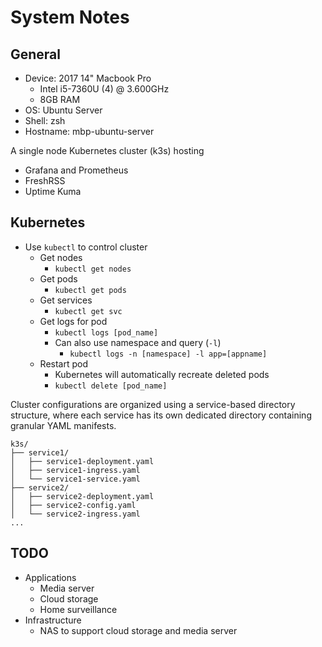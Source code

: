 # System Notes

## General
- Device: 2017 14" Macbook Pro
    - Intel i5-7360U (4) @ 3.600GHz
    - 8GB RAM
- OS: Ubuntu Server
- Shell: zsh
- Hostname: mbp-ubuntu-server

A single node Kubernetes cluster (k3s) hosting
- Grafana and Prometheus
- FreshRSS
- Uptime Kuma

## Kubernetes
- Use `kubectl` to control cluster
    - Get nodes
        - `kubectl get nodes`
    - Get pods
        - `kubectl get pods`
    - Get services
        - `kubectl get svc`
    - Get logs for pod
        - `kubectl logs [pod_name]`
        - Can also use namespace and query (`-l`)
            - `kubectl logs -n [namespace] -l app=[appname]`
    - Restart pod
        - Kubernetes will automatically recreate deleted pods
        - `kubectl delete [pod_name]`

Cluster configurations are organized using a service-based directory structure, 
where each service has its own dedicated directory containing granular YAML manifests.

```
k3s/
├── service1/
│   ├── service1-deployment.yaml
│   ├── service1-ingress.yaml
│   └── service1-service.yaml
├── service2/
│   ├── service2-deployment.yaml
│   ├── service2-config.yaml
│   └── service2-ingress.yaml
...
```

## TODO
- Applications
    - Media server
    - Cloud storage
    - Home surveillance
- Infrastructure
    - NAS to support cloud storage and media server

